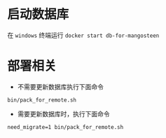 # 启动数据库

在 `windows` 终端运行 `docker start db-for-mangosteen`

# 部署相关

- 不需要更新数据库执行下面命令

```
bin/pack_for_remote.sh
```

- 需要更新数据库时，执行下面命令

```
need_migrate=1 bin/pack_for_remote.sh
```
